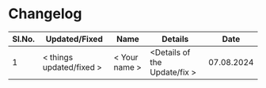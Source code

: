 # Changelog
| Sl.No. |         Updated/Fixed        |           Name         |               Details               |   Date   |
|--------|------------------------------|------------------------|-------------------------------------|----------|
|  1     |  < things updated/fixed >    |     < Your name  >     | <Details of the Update/fix >        |07.08.2024|
